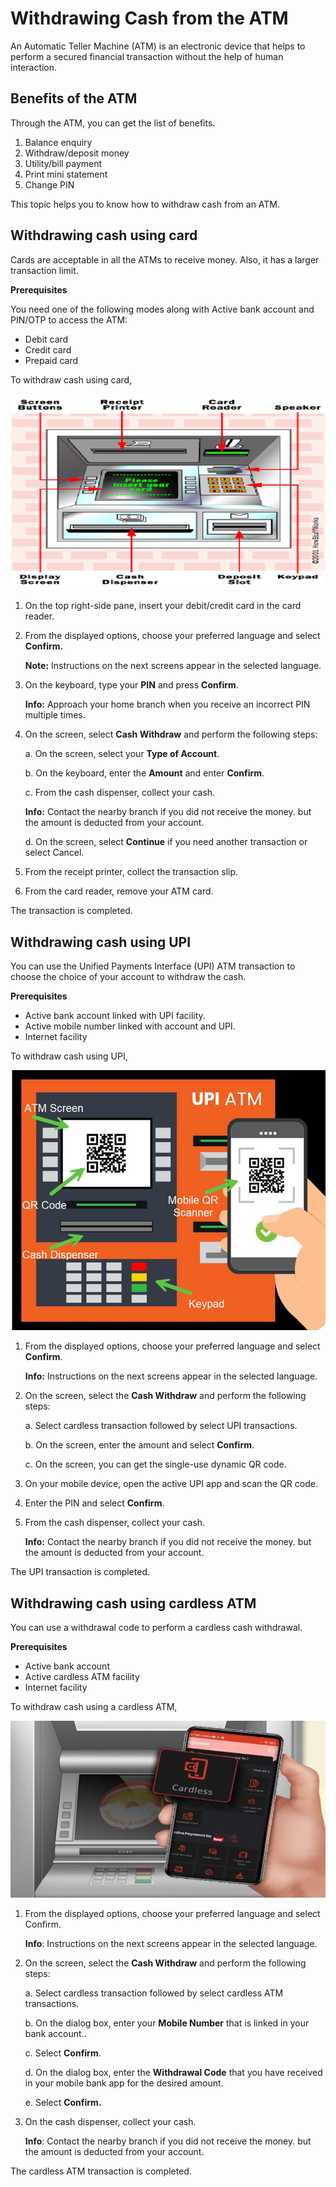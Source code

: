 # Withdrawing Cash from the ATM
An Automatic Teller Machine (ATM) is an electronic device that helps to perform a secured financial transaction without the help of human interaction. 
## Benefits of the ATM
Through the ATM, you can get the list of benefits.
1. Balance enquiry
2.	Withdraw/deposit money
3.	Utility/bill payment
4.	Print mini statement
5.	Change PIN

This topic helps you to know how to withdraw cash from an ATM.
## Withdrawing cash using card
Cards are acceptable in all the ATMs to receive money.  Also, it has a larger transaction limit.

**Prerequisites**

You need one of the following modes along with Active bank account and PIN/OTP to access the ATM:
- Debit card
- Credit card
- Prepaid card

To withdraw cash using card,

![alt text](<ATM card.png>)

1. On the top right-side pane, insert your debit/credit card in the card reader.
2. From the displayed options, choose your preferred language and select **Confirm.**
    
    **Note:** Instructions on the next screens appear in the selected language.

3. On the keyboard, type your **PIN** and press **Confirm**.
    
    **Info:** Approach your home branch when you receive an incorrect PIN multiple times.

4. On the screen, select **Cash Withdraw** and perform the following steps:
   
    a. On the screen, select your **Type of Account**.
    
    b.	On the keyboard, enter the **Amount** and enter **Confirm**.
    
    c.	From the cash dispenser, collect your cash.

    **Info:** Contact the nearby branch if you did not receive the money. but the amount is deducted from your account.
    
    d. On the screen, select **Continue** if you need another transaction or select Cancel.
5. From the receipt printer, collect the transaction slip.
6. From the card reader, remove your ATM card.

The transaction is completed.

## Withdrawing cash using UPI

You can use the Unified Payments Interface (UPI) ATM transaction to choose the choice of your account to withdraw the cash. 

**Prerequisites**
- Active bank account linked with UPI facility.
- Active mobile number linked with account and UPI.
- Internet facility

To withdraw cash using UPI,

![alt text](<ATM QR.jpg>)
1. From the displayed options, choose your preferred language and select **Confirm**.
    
    **Info:** Instructions on the next screens appear in the selected language.
2. On the screen, select the **Cash Withdraw** and perform the following steps:
    
    a. Select cardless transaction followed by select UPI transactions.
    
    b. On the screen, enter the amount and select **Confirm**.
    
    c. On the screen, you can get the single-use dynamic QR code.
3. On your mobile device, open the active UPI app and scan the QR code.

4. Enter the PIN and select **Confirm**. 

5. From the cash dispenser, collect your cash.
    
    **Info:** Contact the nearby branch if you did not receive the money. but the amount is deducted from your account.

The UPI transaction is completed.

## Withdrawing cash using cardless ATM
You can use a withdrawal code to perform a cardless cash withdrawal.

**Prerequisites**
- Active bank account
- Active cardless ATM facility
- Internet facility

To withdraw cash using a cardless ATM,

![alt text](<cardless ATM.jpg>)

1. From the displayed options, choose your preferred language and select Confirm.

    **Info**: Instructions on the next screens appear in the selected language.
2. On the screen, select the **Cash Withdraw** and perform the following steps:
    
    a. Select cardless transaction followed by select cardless ATM transactions.
    
    b. On the dialog box, enter your **Mobile Number** that is linked in your bank account..
    
    c. Select **Confirm**.
    
    d. On the dialog box, enter the **Withdrawal Code** that you have received in your mobile bank app for the desired amount.
    
    e. Select **Confirm.**
3. On the cash dispenser, collect your cash.
 
    **Info**: Contact the nearby branch if you did not receive the money. but the amount is deducted from your account.

The cardless ATM transaction is completed.